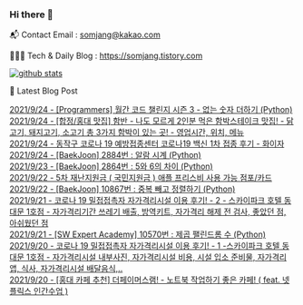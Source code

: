 ### Hi there 👋

📬  Contact Email : somjang@kakao.com

👨🏻‍💻  Tech & Daily Blog : https://somjang.tistory.com

[![github stats](https://github-readme-stats.vercel.app/api?username=SOMJANG&show_icons=true&hide_border=False)](https://somjang.tistory.com)

🤩 Latest Blog Post

[2021/9/24 - [Programmers] 월간 코드 챌린지 시즌 3 - 없는 숫자 더하기 (Python)](https://somjang.tistory.com/entry/Programmers-%EC%9B%94%EA%B0%84-%EC%BD%94%EB%93%9C-%EC%B1%8C%EB%A6%B0%EC%A7%80-%EC%8B%9C%EC%A6%8C-3-%EC%97%86%EB%8A%94-%EC%88%AB%EC%9E%90-%EB%8D%94%ED%95%98%EA%B8%B0-Python) <br>
[2021/9/24 - [합정/홍대 맛집] 함반 - 나도 모르게 2인분 먹은 함박스테이크 맛집! - 닭고기, 돼지고기, 소고기 총 3가지 함박이 있는 곳! - 영업시간, 위치, 메뉴](https://somjang.tistory.com/entry/%ED%95%A9%EC%A0%95%ED%99%8D%EB%8C%80-%EB%A7%9B%EC%A7%91-%ED%95%A8%EB%B0%98-%EB%82%98%EB%8F%84-%EB%AA%A8%EB%A5%B4%EA%B2%8C-2%EC%9D%B8%EB%B6%84-%EB%A8%B9%EC%9D%80-%ED%95%A8%EB%B0%95%EC%8A%A4%ED%85%8C%EC%9D%B4%ED%81%AC-%EB%A7%9B%EC%A7%91-%EB%8B%AD%EA%B3%A0%EA%B8%B0-%EB%8F%BC%EC%A7%80%EA%B3%A0%EA%B8%B0-%EC%86%8C%EA%B3%A0%EA%B8%B0-%EC%B4%9D-3%EA%B0%80%EC%A7%80-%ED%95%A8%EB%B0%95%EC%9D%B4-%EC%9E%88%EB%8A%94-%EA%B3%B3-%EC%98%81%EC%97%85%EC%8B%9C%EA%B0%84-%EC%9C%84%EC%B9%98-%EB%A9%94%EB%89%B4) <br>
[2021/9/24 - 동작구 코로나 19 예방접종센터 코로나19 백신 1차 접종 후기 - 화이자](https://somjang.tistory.com/entry/%EB%8F%99%EC%9E%91%EA%B5%AC-%EC%BD%94%EB%A1%9C%EB%82%98-19-%EC%98%88%EB%B0%A9%EC%A0%91%EC%A2%85%EC%84%BC%ED%84%B0-%EC%BD%94%EB%A1%9C%EB%82%9819-%EB%B0%B1%EC%8B%A0-1%EC%B0%A8-%EC%A0%91%EC%A2%85-%ED%9B%84%EA%B8%B0-%ED%99%94%EC%9D%B4%EC%9E%90) <br>
[2021/9/24 - [BaekJoon] 2884번 : 알람 시계 (Python)](https://somjang.tistory.com/entry/BaekJoon-2884%EB%B2%88-%EC%95%8C%EB%9E%8C-%EC%8B%9C%EA%B3%84-Python) <br>
[2021/9/23 - [BaekJoon] 2864번 : 5와 6의 차이 (Python)](https://somjang.tistory.com/entry/BaekJoon-2864%EB%B2%88-5%EC%99%80-6%EC%9D%98-%EC%B0%A8%EC%9D%B4-Python) <br>
[2021/9/22 - 5차 재난지원금 ( 국민지원금 ) 애플 프리스비 사용 가능 점포/카드](https://somjang.tistory.com/entry/5%EC%B0%A8-%EC%9E%AC%EB%82%9C%EC%A7%80%EC%9B%90%EA%B8%88-%EA%B5%AD%EB%AF%BC%EC%A7%80%EC%9B%90%EA%B8%88-%EC%95%A0%ED%94%8C-%ED%94%84%EB%A6%AC%EC%8A%A4%EB%B9%84-%EC%82%AC%EC%9A%A9-%EA%B0%80%EB%8A%A5-%EC%A0%90%ED%8F%AC%EC%B9%B4%EB%93%9C) <br>
[2021/9/22 - [BaekJoon] 10867번 : 중복 빼고 정렬하기 (Python)](https://somjang.tistory.com/entry/BaekJoon-10867%EB%B2%88-%EC%A4%91%EB%B3%B5-%EB%B9%BC%EA%B3%A0-%EC%A0%95%EB%A0%AC%ED%95%98%EA%B8%B0-Python) <br>
[2021/9/21 - 코로나 19 밀접접촉자 자가격리시설 이용 후기! - 2 - 스카이파크 호텔 동대문 1호점 - 자가격리기간 쓰레기 배출, 방역키트, 자가격리 해제 전 검사, 좋았던 점, 아쉬웠던 점](https://somjang.tistory.com/entry/%EC%BD%94%EB%A1%9C%EB%82%98-19-%EB%B0%80%EC%A0%91%EC%A0%91%EC%B4%89%EC%9E%90-%EC%9E%90%EA%B0%80%EA%B2%A9%EB%A6%AC%EC%8B%9C%EC%84%A4-%EC%9D%B4%EC%9A%A9-%ED%9B%84%EA%B8%B0-2-%EC%8A%A4%EC%B9%B4%EC%9D%B4%ED%8C%8C%ED%81%AC-%ED%98%B8%ED%85%94-%EB%8F%99%EB%8C%80%EB%AC%B8-1%ED%98%B8%EC%A0%90-%EC%9E%90%EA%B0%80%EA%B2%A9%EB%A6%AC%EA%B8%B0%EA%B0%84-%EC%93%B0%EB%A0%88%EA%B8%B0-%EB%B0%B0%EC%B6%9C-%EB%B0%A9%EC%97%AD%ED%82%A4%ED%8A%B8-%EC%9E%90%EA%B0%80%EA%B2%A9%EB%A6%AC-%ED%95%B4%EC%A0%9C-%EC%A0%84-%EA%B2%80%EC%82%AC-%EC%A2%8B%EC%95%98%EB%8D%98-%EC%A0%90-%EB%B6%88%ED%8E%B8%ED%96%88%EB%8D%98-%EC%A0%90) <br>
[2021/9/21 - [SW Expert Academy] 10570번 : 제곱 팰린드롬 수 (Python)](https://somjang.tistory.com/entry/SW-Expert-Academy-10570%EB%B2%88-%EC%A0%9C%EA%B3%B1-%ED%8C%B0%EB%A6%B0%EB%93%9C%EB%A1%AC-%EC%88%98-Python) <br>
[2021/9/20 - 코로나 19 밀접접촉자 자가격리시설 이용 후기! - 1 -스카이파크 호텔 동대문 1호점 - 자가격리시설 내부사진, 자가격리시설 비용, 시설 입소 준비물, 자가격리앱, 식사, 자가격리시설 배달음식,..](https://somjang.tistory.com/entry/%EC%BD%94%EB%A1%9C%EB%82%98-19-%EB%B0%80%EC%A0%91%EC%A0%91%EC%B4%89%EC%9E%90-%EC%9E%90%EA%B0%80%EA%B2%A9%EB%A6%AC%EC%8B%9C%EC%84%A4-%EC%9D%B4%EC%9A%A9-%ED%9B%84%EA%B8%B0-%EC%8A%A4%EC%B9%B4%EC%9D%B4%ED%8C%8C%ED%81%AC-%ED%98%B8%ED%85%94-%EB%8F%99%EB%8C%80%EB%AC%B8-1%ED%98%B8%EC%A0%90-%EC%9E%90%EA%B0%80%EA%B2%A9%EB%A6%AC%EC%8B%9C%EC%84%A4-%EB%B9%84%EC%9A%A9-%EC%8B%9C%EC%84%A4-%EC%9E%85%EC%86%8C-%EC%A4%80%EB%B9%84%EB%AC%BC-%EC%9E%90%EA%B0%80%EA%B2%A9%EB%A6%AC%EC%95%B1-%EC%8B%9D%EC%82%AC-%ED%95%B4%EC%99%B8%EC%9E%85%EA%B5%AD%EC%9E%90) <br>
[2021/9/20 - [홍대 카페 추천] 더페이머스램! - 노트북 작업하기 좋은 카페! ( feat. 넷플릭스 인간수업 )](https://somjang.tistory.com/entry/%ED%99%8D%EB%8C%80-%EC%B9%B4%ED%8E%98-%EC%B6%94%EC%B2%9C-%EB%8D%94%ED%8E%98%EC%9D%B4%EB%A8%B8%EC%8A%A4%EB%9E%A8-%EB%85%B8%ED%8A%B8%EB%B6%81-%EC%9E%91%EC%97%85%ED%95%98%EA%B8%B0-%EC%A2%8B%EC%9D%80-%EC%B9%B4%ED%8E%98-feat-%EB%84%B7%ED%94%8C%EB%A6%AD%EC%8A%A4-%EC%9D%B8%EA%B0%84%EC%88%98%EC%97%85) <br>
